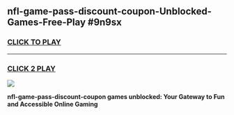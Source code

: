 
## nfl-game-pass-discount-coupon-Unblocked-Games-Free-Play #9n9sx
<h3>
<a href="https://us.freeplayer.one?title=nfl-game-pass-discount-coupon&ref=9M">CLICK TO PLAY</a></h3>
<hr>

<h3>
<a href="https://us.freeplayer.one?title=nfl-game-pass-discount-coupon&ref=9M">CLICK 2 PLAY</a>
  
</h3>

<a href="https://us.freeplayer.one?title=nfl-game-pass-discount-coupon&ref=9M"><img src="https://clearcache.store/games.png"></a>


**nfl-game-pass-discount-coupon games unblocked: Your Gateway to Fun and Accessible Online Gaming**
